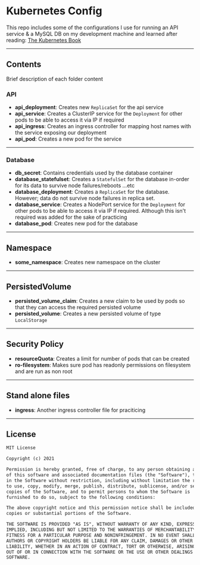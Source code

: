 # Kubernetes Config

This repo includes some of the configurations I use for running an API service & a MySQL DB on my development machine and learned after reading: [The Kubernetes Book](https://www.amazon.com/Kubernetes-Book-Nigel-Poulton/dp/1521823634)

---

## Contents

Brief description of each folder content

### API

- **api_deployment**: Creates new `ReplicaSet` for the api service
- **api_service**: Creates a ClusterIP service for the `Deployment` for other pods to be able to access it via IP if required
- **api_ingress**: Creates an ingress controller for mapping host names with the service exposing our deployment
- **api_pod**: Creates a new pod for the service

---

### Database

- **db_secret**: Contains credentials used by the database container
- **database_statefulset**: Creates a `StatefulSet` for the database in-order for its data to survive node failures/reboots ...etc
- **database_deployment**: Creates a `ReplicaSet` for the database. However; data do not survive node failures in replica set.
- **database_service**: Creates a NodePort service for the `Deployment` for other pods to be able to access it via IP if required. Although this isn't required was added for the sake of practicing
- **database_pod**: Creates new pod for the database

---

## Namespace

- **some_namespace**: Creates new namespace on the cluster

---

## PersistedVolume

- **persisted_volume_claim**: Creates a new claim to be used by pods so that they can access the required persisted volume
- **persisted_volume**: Creates a new persisted volume of type `LocalStorage`

---

## Security Policy

- **resourceQuota**: Creates a limit for number of pods that can be created
- **ro-filesystem**: Makes sure pod has readonly permissions on filesystem and are run as non root

---

## Stand alone files

- **ingress**: Another ingress controller file for praciticing

---

## License

```markdown
MIT License

Copyright (c) 2021

Permission is hereby granted, free of charge, to any person obtaining a copy
of this software and associated documentation files (the "Software"), to deal
in the Software without restriction, including without limitation the rights
to use, copy, modify, merge, publish, distribute, sublicense, and/or sell
copies of the Software, and to permit persons to whom the Software is
furnished to do so, subject to the following conditions:

The above copyright notice and this permission notice shall be included in all
copies or substantial portions of the Software.

THE SOFTWARE IS PROVIDED "AS IS", WITHOUT WARRANTY OF ANY KIND, EXPRESS OR
IMPLIED, INCLUDING BUT NOT LIMITED TO THE WARRANTIES OF MERCHANTABILITY,
FITNESS FOR A PARTICULAR PURPOSE AND NONINFRINGEMENT. IN NO EVENT SHALL THE
AUTHORS OR COPYRIGHT HOLDERS BE LIABLE FOR ANY CLAIM, DAMAGES OR OTHER
LIABILITY, WHETHER IN AN ACTION OF CONTRACT, TORT OR OTHERWISE, ARISING FROM,
OUT OF OR IN CONNECTION WITH THE SOFTWARE OR THE USE OR OTHER DEALINGS IN THE
SOFTWARE.
```
